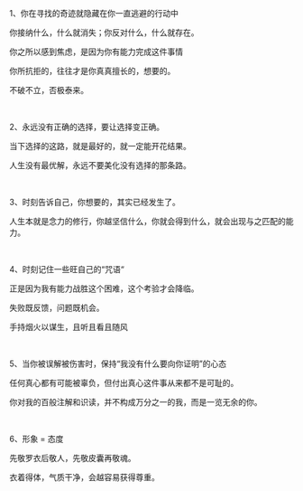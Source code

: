1、你在寻找的奇迹就隐藏在你一直逃避的行动中

你接纳什么，什么就消失；你反对什么，什么就存在。

你之所以感到焦虑，是因为你有能力完成这件事情

你所抗拒的，往往才是你真真擅长的，想要的。

不破不立，否极泰来。

<br/>

2、永远没有正确的选择，要让选择变正确。

当下选择的这路，就是最好的，就一定能开花结果。

人生没有最优解，永远不要美化没有选择的那条路。

<br/>

3、时刻告诉自己，你想要的，其实已经发生了。

人生本就是念力的修行，你越坚信什么，你就会得到什么，就会出现与之匹配的能力。

<br/>

4、时刻记住一些旺自己的“咒语“

正是因为我有能力战胜这个困难，这个考验才会降临。

失败既反馈，问题既机会。

手持烟火以谋生，且听且看且随风

<br/>

5、当你被误解被伤害时，保持“我没有什么要向你证明”的心态

任何真心都有可能被辜负，但付出真心这件事从来都不是可耻的。

你对我的百般注解和识读，并不构成万分之一的我，而是一览无余的你。

<br/>

6、形象 = 态度

先敬罗衣后敬人，先敬皮囊再敬魂。

衣着得体，气质干净，会越容易获得尊重。
